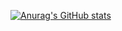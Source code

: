 [![Anurag's GitHub stats](https://github-readme-stats.vercel.app/api?username=TrisodiumDev&hide_title=true)](https://github.com/anuraghazra/github-readme-stats)
